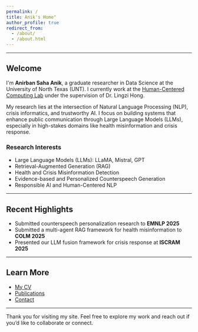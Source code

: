 ```yaml
---
permalink: /
title: Anik's Home"
author_profile: true
redirect_from: 
  - /about/
  - /about.html
---
```


---

## Welcome

I'm **Anirban Saha Anik**, a graduate researcher in Data Science at the University of North Texas (UNT). I currently work at the [Human-Centered Computing Lab](https://lingzihong.github.io/index.html) under the supervision of Dr. Lingzi Hong.

My research lies at the intersection of Natural Language Processing (NLP), crisis informatics, and trustworthy AI. I focus on building systems that enhance public communication through Large Language Models (LLMs), especially in high-stakes domains like health misinformation and crisis response.

### Research Interests
- Large Language Models (LLMs): LLaMA, Mistral, GPT
- Retrieval-Augmented Generation (RAG)
- Health and Crisis Misinformation Detection
- Evidence-based and Personalized Counterspeech Generation
- Responsible AI and Human-Centered NLP

---

## Recent Highlights

- Submitted counterspeech personalization research to **EMNLP 2025**
- Submitted a multi-agent RAG framework for health misinformation to **COLM 2025**
- Presented our LLM fusion framework for crisis response at **ISCRAM 2025**

---

## Learn More

- [My CV](/cv/)
- [Publications](/publications/)
- [Contact](mailto:anirbansahaanik@my.unt.edu)

---

Thank you for visiting my site. Feel free to explore my work and reach out if you’d like to collaborate or connect.
